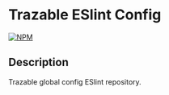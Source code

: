 # Trazable ESlint Config

[![NPM](https://img.shields.io/badge/NPM-red)](https://www.npmjs.com/)

## Description

Trazable global config ESlint repository.
